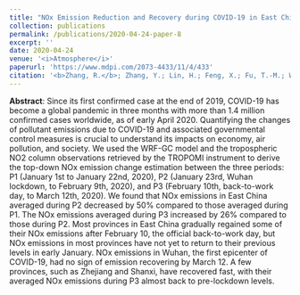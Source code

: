 ```yaml
---
title: "NOx Emission Reduction and Recovery during COVID-19 in East China"
collection: publications
permalink: /publications/2020-04-24-paper-8
excerpt: ''
date: 2020-04-24
venue: '<i>Atmosphere</i>'
paperurl: 'https://www.mdpi.com/2073-4433/11/4/433'
citation: '<b>Zhang, R.</b>; Zhang, Y.; Lin, H.; Feng, X.; Fu, T.-M.; Wang, Y. NOx Emission Reduction and Recovery during COVID-19 in East China. Atmosphere, 11, 433, 10.3390/atmos11040433, 2020.'
---
```


**Abstract**: Since its first confirmed case at the end of 2019, COVID-19 has become a global pandemic in three months with more than 1.4 million confirmed cases worldwide, as of early April 2020. Quantifying the changes of pollutant emissions due to COVID-19 and associated governmental control measures is crucial to understand its impacts on economy, air pollution, and society. We used the WRF-GC model and the tropospheric NO2 column observations retrieved by the TROPOMI instrument to derive the top-down NOx emission change estimation between the three periods: P1 (January 1st to January 22nd, 2020), P2 (January 23rd, Wuhan lockdown, to February 9th, 2020), and P3 (February 10th, back-to-work day, to March 12th, 2020). We found that NOx emissions in East China averaged during P2 decreased by 50% compared to those averaged during P1. The NOx emissions averaged during P3 increased by 26% compared to those during P2. Most provinces in East China gradually regained some of their NOx emissions after February 10, the official back-to-work day, but NOx emissions in most provinces have not yet to return to their previous levels in early January. NOx emissions in Wuhan, the first epicenter of COVID-19, had no sign of emission recovering by March 12. A few provinces, such as Zhejiang and Shanxi, have recovered fast, with their averaged NOx emissions during P3 almost back to pre-lockdown levels. 